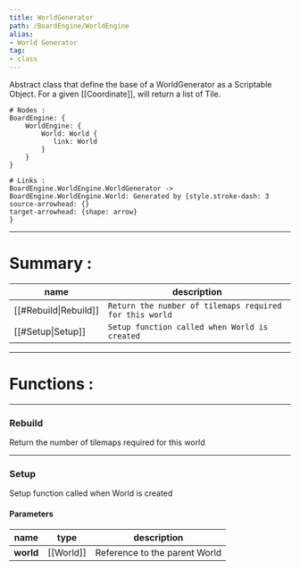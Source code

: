 ```yaml
---
title: WorldGenerator
path: /BoardEngine/WorldEngine
alias: 
- World Generator
tag: 
- class
---
```

Abstract class that define the base of a WorldGenerator as a Scriptable Object.
For a given [[Coordinate]], will return a list of Tile.
```d2
# Nodes :
BoardEngine: {
    WorldEngine: {
        World: World {
           link: World
        }
    }
}

# Links :
BoardEngine.WorldEngine.WorldGenerator -> BoardEngine.WorldEngine.World: Generated by {style.stroke-dash: 3
source-arrowhead: {}
target-arrowhead: {shape: arrow}
}

```
---
# Summary :
name|description
----|----
[[#Rebuild\|Rebuild]] | `Return the number of tilemaps required for this world`
[[#Setup\|Setup]] | `Setup function called when World is created`

---
# Functions :

---
### Rebuild
Return the number of tilemaps required for this world

---
### Setup
Setup function called when World is created

#### Parameters
name|type|description
-----|-----|-----
**world**|[[World]]|Reference to the parent World
